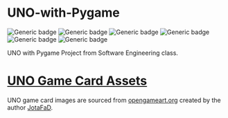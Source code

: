 UNO-with-Pygame
===============
![Generic badge](https://img.shields.io/badge/Build-pending-lightgray.svg)
![Generic badge](https://img.shields.io/badge/License-MIT-orange.svg)
![Generic badge](https://img.shields.io/badge/Python-3.9-blue.svg)
![Generic badge](https://img.shields.io/badge/Linter-Flake8-skyblue.svg)
![Generic badge](https://img.shields.io/badge/Format-Black-black.svg)
![Generic badge](https://img.shields.io/badge/IDE-VSCode-blue.svg)

UNO with Pygame Project from Software Engineering class. 

# [UNO Game Card Assets](https://opengameart.org/content/uno)

UNO game card images are sourced from [opengameart.org](https://opengameart.org/) created by the author [JotaFaD](https://opengameart.org/users/jotafad). 
